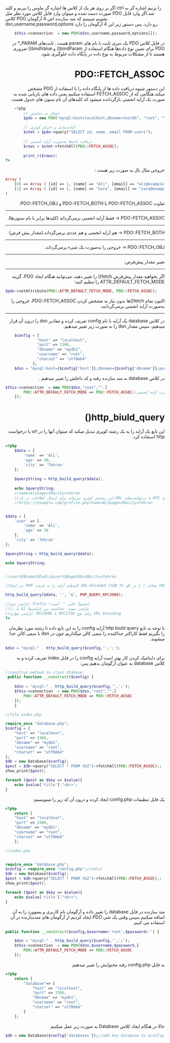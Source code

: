 اگر بر روی هر یک از کلاس ها اشاره گر ماوس را ببریم و کلید ctrl را بزنیم اشاره گر به صورت دست شده و میتوان وارد فایل کلاس مورد نظر مثل PDO شد.اگر وارد فایل کلاس PDO بشویم میبینیم که متد سازنده اش 4 آرگومان dsn,username,password,options رو دارد. پس دستور زیر این 4 آرگومان را دارد.
<div dir="ltr">

```php
    $this->connection  = new PDO($dsn,username,password,options[]);
```
<div dir="rtl">
در فایل کلاس PDO یک سری ثابت با نام های param هست .
ثابت‌های PARAM_* در PDO برای تعیین نوع داده‌ها هنگام استفاده از bindParam() و bindValue() ضروری هستند تا از مشکلات مربوط به نوع داده در پایگاه داده جلوگیری شود.

# PDO::FETCH_ASSOC
این دستور شیوه دریافت داده ها از پایگاه داده را با استفاده از PDO مشخص میکند.هنگامی که از FETCH_ASSOC استفاده میکنیم یعنی داده های بازیابی شده به صورت یک آرایه انجمنی بازگردانده میشود که کلیدهای آن نام ستون های جدول هست.
<div dir="ltr">

```php
    <?php
        // اتصال به دیتابیس
        $pdo = new PDO("mysql:host=localhost;dbname=testdb", "root", "");
        
        // آماده‌سازی و اجرای کوئری
        $stmt = $pdo->query("SELECT id, name, email FROM users");
        
        // دریافت داده‌ها به‌صورت آرایه انجمنی
        $rows = $stmt->fetchAll(PDO::FETCH_ASSOC);
        
        print_r($rows);
?>

```
<div dir="rtl">
خروجی مثال بال به صورت زیر هست :
<div dir="ltr">

```php
Array (
    [0] => Array ( [id] => 1, [name] => "Ali", [email] => "ali@example.com" )
    [1] => Array ( [id] => 2, [name] => "Sara", [email] => "sara@example.com" )
)

```
<div dir="rtl">


تفاوت PDO::FETCH_ASSOC با PDO::FETCH_BOTH و PDO::FETCH_OBJ:
<hr>
PDO::FETCH_ASSOC → فقط آرایه انجمنی برمی‌گرداند (کلیدها برابر با نام ستون‌ها).
<hr>
PDO::FETCH_BOTH → هم آرایه انجمنی و هم عددی برمی‌گرداند.(مقدار پیش فرض)
<hr>
PDO::FETCH_OBJ → خروجی را به‌صورت یک شیء برمی‌گرداند.
<hr>
 
تغییر مقدار پیش‌فرض:  
<hr>
اگر بخواهید مقدار پیش‌فرض fetch() را تغییر دهید، می‌توانید هنگام ایجاد PDO، گزینه ATTR_DEFAULT_FETCH_MODE را تنظیم کنید:

<div dir="ltr">

```php
$pdo->setAttribute(PDO::ATTR_DEFAULT_FETCH_MODE, PDO::FETCH_ASSOC);
```
<div dir="rtl">
اکنون تمام fetch()ها بدون نیاز به مشخص کردن PDO::FETCH_ASSOC، خروجی را به‌صورت آرایه انجمنی برمی‌گردانند.
<hr>
در کلاس database  یک آرایه با نام config تعریف کرده و مقادیر dsn را درون آن قرار میدهیم.
سپس مقدار dsn را به صورت زیر تغییر میدهیم.
<div dir="ltr">

```php
    $config = [
              "host" => "localhost",
              "port" => 3306,
              "dbname" => "mydb1",
              "username" => "root",
              "charset" => "utf8mb4"
            ];
    $dsn = "mysql:host={$config['host']};dbname={$config['dbname']};port={$config['port']};charset={$config['charset']}";
```
<div dir="rtl">
در کلاس database به متد سازنده رفته و کد داخلش را تغییر میدهیم .
<div dir="ltr">

```php
$this->connection  = new PDO($dsn,"root","",[
        PDO::ATTR_DEFAULT_FETCH_MODE => PDO::FETCH_ASSOC//تعیین مقدار پیش فرض واکشی داده ها اط پایگاه داده به صورت آرایه انجمنی
    ]);
```
<div dir="rtl">

# http_biuld_query()
این تابع یک آرایه را به یک رشته کویری تبدیل میکند که میتوان آنها را در url یا درخواست http  استفاده کرد.
<div dir="ltr">

```php
<?php
    $data = [
        'name' => 'Ali',
        'age' => 30,
        'city' => 'Tehran'
    ];
    
    $queryString = http_build_query($data);
    
    echo $queryString;
    //name=Ali&age=30&city=Tehran
    //این رشته‌ی کوئری می‌تواند برای ارسال اطلاعات در یک URL یا درخواست‌های API استفاده شود:
    //https://example.com/profile.php?name=Ali&age=30&city=Tehran


$data = [
    'user' => [
        'name' => 'Ali',
        'age' => 30
    ],
    'city' => 'Tehran'
];

$queryString = http_build_query($data);

echo $queryString;


//user%5Bname%5D=Ali&user%5Bage%5D=30&city=Tehran

//در اینجا، PHP کلیدهای آرایه را به فرمت URL-Encoded (%5B و %5D معادل [ ] در URL هستند) تبدیل کرده است.

http_build_query($data, '', '&', PHP_QUERY_RFC3986);

//پارامتر دوم: Prefix (معمولاً خالی '' است)
//پارامتر سوم: جداکننده بین پارامترها (& یا ;)
//پارامتر چهارم: RFC3986 یا RFC1738 برای نوع URL Encoding
?>

```
<div dir="rtl">
 با توجه به تابع http biuld query آرایه config  را به این تابع داده تا رشته مورد نظرمان را بگیریم فقط کاراکتر جداکننده را سمی کالن میگذاریم چون در dsn با سمی کالن جدا میشوند.
<div dir="ltr">

```php
$dsn = "mysql:" . http_build_query($config,'',';');
```
<div dir="rtl">
برای داینامیک کردن کار بهتر است آرایه config را در فایل index تعریف کرده و به کلاس database به عنوان آرگومان بدهیم پس:
<div dir="ltr">

```php
//construc method in class dtabase:
 public function __construct($config) {
        
    $dsn = "mysql:" . http_build_query($config,'',';');
    $this->connection  = new PDO($dsn,"root","",[
        PDO::ATTR_DEFAULT_FETCH_MODE => PDO::FETCH_ASSOC
    ]);
    }

//file index.php

require_once "database.php";
$config = [
    "host" => "localhost",
    "port" => 3306,
    "dbname" => "mydb1",
    "username" => "root",
    "charset" => "utf8mb4"
];
$db = new Database($config);
$post = $db->query("SELECT * FROM tb2")->fetchAll(PDO::FETCH_ASSOC);;
show_print($post);

foreach ($post as $key => $value){
    echo $value['title']."<br>";
}
```
<div dir="rtl">
یک فایل تنظیمات config.php ایجاد کرده و درون آن کد زیر را مینویسیم:
<div dir="ltr">

```php
<?php
    return [
    "host" => "localhost",
    "port" => 3306,
    "dbname" => "mydb1",
    "username" => "root",
    "charset" => "utf8mb4"
    ];

//index.php 


require_once "database.php";
$config = require_once "config.php";//notic
$db = new Database($config);
$post = $db->query("SELECT * FROM tb2")->fetchAll(PDO::FETCH_ASSOC);;
show_print($post);

foreach ($post as $key => $value){
    echo $value['title']."<br>";
}
```
<div dir="rtl">
متد سازنده در فایل database را تغییر داده و آرگومان نام کاربری و پسوورد را به آن اضافه میکنیم سپس وقتی یک شی PDO ایجاد کردیم از آرگومان های متدسازنده در آن استفاده می کنیم.
<div dir="ltr">

```php
public function __construct($config,$username='root',$password='') {

    $dsn = "mysql:" . http_build_query($config,'',';');
    $this->connection  = new PDO($dsn,$username,$password,[
        PDO::ATTR_DEFAULT_FETCH_MODE => PDO::FETCH_ASSOC
    ]);
```
<div dir="rtl">
به فایل config.php  رفته  محتوایش را تغییر میدهیم

<div dir="ltr">

```php
<?php
    return [
        "database"=> [
            "host" => "localhost",
            "port" => 3306,
            "dbname" => "mydb1",
            "username" => "root",
            "charset" => "utf8mb4"
        ]
    ];
```
<div dir="rtl">
حالا در هنگام ایجاد کلاس Database به صورت زیر عمل میکنیم
<div dir="ltr">

```php
$db = new Database($config['databases']);//add key database to $config
```